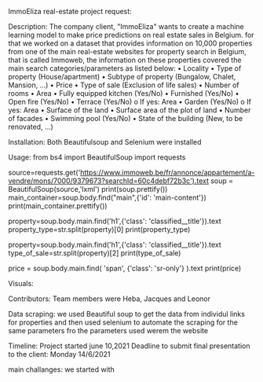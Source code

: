 ImmoEliza real-estate project request: 


Description: The company client, "ImmoEliza" wants to create a machine learning model to make price predictions on real estate sales in Belgium. for that we worked on a dataset that provides information on 10,000 properties from one of the main real-estate websites for property search in Belgium, that is called Immoweb, the information on these properties covered the main search categories/parameters as listed below: 
  •	Locality
  •	Type of property (House/apartment)
  •	Subtype of property (Bungalow, Chalet, Mansion, ...)
  •	Price
  •	Type of sale (Exclusion of life sales)
  •	Number of rooms
  •	Area
  •	Fully equipped kitchen (Yes/No)
  •	Furnished (Yes/No)
  •	Open fire (Yes/No)
  •	Terrace (Yes/No)
  o	If yes: Area
  •	Garden (Yes/No)
  o	If yes: Area
  •	Surface of the land
  •	Surface area of the plot of land
  •	Number of facades
  •	Swimming pool (Yes/No)
  •	State of the building (New, to be renovated, ...)

Installation:
Both Beautifulsoup and Selenium were installed 

Usage:
from bs4 import BeautifulSoup
import requests

source=requests.get('https://www.immoweb.be/fr/annonce/appartement/a-vendre/mons/7000/9379673?searchId=60c4debf72b3c').text
soup = BeautifulSoup(source,'lxml')
print(soup.prettify())
main_container=soup.body.find("main",{'id': 'main-content'})
print(main_container.prettify())

property=soup.body.main.find('h1',{'class': 'classified__title'}).text
property_type=str.split(property)[0]
print(property_type)

property=soup.body.main.find('h1',{'class': 'classified__title'}).text
type_of_sale=str.split(property)[2]
print(type_of_sale)

price = soup.body.main.find( 'span', {'class': 'sr-only'} ).text
print(price)

Visuals:


Contributors:
Team members were Heba, Jacques and Leonor 

Data scraping: 
we used Beautiful soup to get the data from individul links for properties and then used selenium to automate the scraping for the same parameters fro
the parameters used werem the website

Timeline: 
Project started june 10,2021 
Deadline to submit final presentation to the client: Monday 14/6/2021

main challanges: 
we started with 
